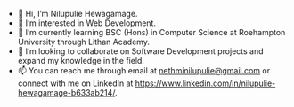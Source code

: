 - 👋 Hi, I’m Nilupulie Hewagamage.
- 👀 I’m interested in Web Development.
- 🌱 I’m currently learning BSC (Hons) in Computer Science at Roehampton University through Lithan Academy.
- 💞️ I’m looking to collaborate on Software Development projects and expand my knowledge in the field.
- 📫 You can reach me through email at nethminilupulie@gmail.com or connect with me on LinkedIn at https://www.linkedin.com/in/nilupulie-hewagamage-b633ab214/.

<!---
Nilupulie-Hewagamage/Nilupulie-Hewagamage is a ✨ special ✨ repository because its `README.md` (this file) appears on your GitHub profile.
You can click the Preview link to take a look at your changes.
--->
